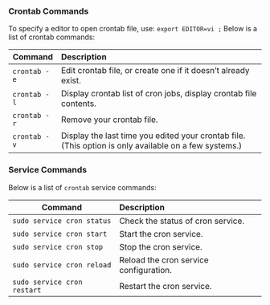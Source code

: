 ### Crontab Commands
To specify a editor to open crontab file, use: `export EDITOR=vi ;`
Below is a list of crontab commands:

| Command | Description |
| --- | :--- |
| `crontab -e` | Edit crontab file, or create one if it doesn’t already exist. |
| `crontab -l` | Display crontab list of cron jobs, display crontab file contents. |
| `crontab -r` | Remove your crontab file. |
| `crontab -v` | Display the last time you edited your crontab file. (This option is only available on a few systems.) |

### Service Commands
Below is a list of `crontab` service commands:

| Command | Description |
| --- | :--- |
| `sudo service cron status` | Check the status of cron service. |
| `sudo service cron start` | Start the cron service. |
| `sudo service cron stop` | Stop the cron service. |
| `sudo service cron reload` | Reload the cron service configuration. |
| `sudo service cron restart` | Restart the cron service. |
